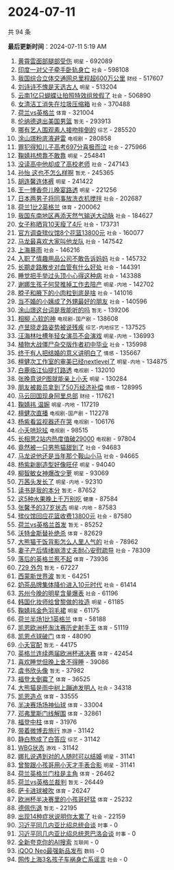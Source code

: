 # 2024-07-11

共 94 条


<!-- BEGIN -->

**最后更新时间**：2024-07-11 5:19 AM
1. [黄霄雲面部腿部受伤](https://m.weibo.cn/search?containerid=100103type%3D1%26t%3D10%26q%3D%23%E9%BB%84%E9%9C%84%E9%9B%B2%E9%9D%A2%E9%83%A8%E8%85%BF%E9%83%A8%E5%8F%97%E4%BC%A4%23&stream_entry_id=31&isnewpage=1&extparam=seat%3D1%26flag%3D2%26filter_type%3Drealtimehot%26c_type%3D31%26lcate%3D5001%26cate%3D5001%26realpos%3D1%26q%3D%2523%25E9%25BB%2584%25E9%259C%2584%25E9%259B%25B2%25E9%259D%25A2%25E9%2583%25A8%25E8%2585%25BF%25E9%2583%25A8%25E5%258F%2597%25E4%25BC%25A4%2523%26dgr%3D0%26band_rank%3D1%26pos%3D0%26stream_entry_id%3D31%26display_time%3D1720628758%26pre_seqid%3D17206287587460944133) `明星` - 692089
2. [印度一对父子牵手卧轨身亡](https://m.weibo.cn/search?containerid=100103type%3D1%26t%3D10%26q%3D%23%E5%8D%B0%E5%BA%A6%E4%B8%80%E5%AF%B9%E7%88%B6%E5%AD%90%E7%89%B5%E6%89%8B%E5%8D%A7%E8%BD%A8%E8%BA%AB%E4%BA%A1%23&stream_entry_id=31&isnewpage=1&extparam=seat%3D1%26flag%3D2%26filter_type%3Drealtimehot%26c_type%3D31%26lcate%3D5001%26cate%3D5001%26realpos%3D2%26q%3D%2523%25E5%258D%25B0%25E5%25BA%25A6%25E4%25B8%2580%25E5%25AF%25B9%25E7%2588%25B6%25E5%25AD%2590%25E7%2589%25B5%25E6%2589%258B%25E5%258D%25A7%25E8%25BD%25A8%25E8%25BA%25AB%25E4%25BA%25A1%2523%26dgr%3D0%26band_rank%3D2%26pos%3D1%26stream_entry_id%3D31%26display_time%3D1720628758%26pre_seqid%3D17206287587460944133) `社会` - 598108
3. [我国综合立体交通网总里程超600万公里](https://m.weibo.cn/search?containerid=100103type%3D1%26t%3D10%26q%3D%23%E6%88%91%E5%9B%BD%E7%BB%BC%E5%90%88%E7%AB%8B%E4%BD%93%E4%BA%A4%E9%80%9A%E7%BD%91%E6%80%BB%E9%87%8C%E7%A8%8B%E8%B6%85600%E4%B8%87%E5%85%AC%E9%87%8C%23&stream_entry_id=31&isnewpage=1&extparam=seat%3D1%26flag%3D0%26filter_type%3Drealtimehot%26c_type%3D31%26lcate%3D5001%26cate%3D5001%26realpos%3D3%26q%3D%2523%25E6%2588%2591%25E5%259B%25BD%25E7%25BB%25BC%25E5%2590%2588%25E7%25AB%258B%25E4%25BD%2593%25E4%25BA%25A4%25E9%2580%259A%25E7%25BD%2591%25E6%2580%25BB%25E9%2587%258C%25E7%25A8%258B%25E8%25B6%2585600%25E4%25B8%2587%25E5%2585%25AC%25E9%2587%258C%2523%26dgr%3D0%26band_rank%3D3%26pos%3D2%26stream_entry_id%3D31%26display_time%3D1720628758%26pre_seqid%3D17206287587460944133) `财经` - 517607
4. [刘诗诗不愧是天选古人](https://m.weibo.cn/search?containerid=100103type%3D1%26t%3D10%26q%3D%23%E5%88%98%E8%AF%97%E8%AF%97%E4%B8%8D%E6%84%A7%E6%98%AF%E5%A4%A9%E9%80%89%E5%8F%A4%E4%BA%BA%23&stream_entry_id=31&isnewpage=1&extparam=seat%3D1%26flag%3D1%26filter_type%3Drealtimehot%26c_type%3D31%26lcate%3D5001%26cate%3D5001%26realpos%3D4%26q%3D%2523%25E5%2588%2598%25E8%25AF%2597%25E8%25AF%2597%25E4%25B8%258D%25E6%2584%25A7%25E6%2598%25AF%25E5%25A4%25A9%25E9%2580%2589%25E5%258F%25A4%25E4%25BA%25BA%2523%26dgr%3D0%26band_rank%3D4%26pos%3D3%26stream_entry_id%3D31%26display_time%3D1720628758%26pre_seqid%3D17206287587460944133) `明星` - 513204
5. [云南1亿只蝴蝶让拍照特效组放假了](https://m.weibo.cn/search?containerid=100103type%3D1%26t%3D10%26q%3D%23%E4%BA%91%E5%8D%971%E4%BA%BF%E5%8F%AA%E8%9D%B4%E8%9D%B6%E8%AE%A9%E6%8B%8D%E7%85%A7%E7%89%B9%E6%95%88%E7%BB%84%E6%94%BE%E5%81%87%E4%BA%86%23&stream_entry_id=31&isnewpage=1&extparam=seat%3D1%26flag%3D2%26filter_type%3Drealtimehot%26c_type%3D31%26lcate%3D5001%26cate%3D5001%26realpos%3D5%26q%3D%2523%25E4%25BA%2591%25E5%258D%25971%25E4%25BA%25BF%25E5%258F%25AA%25E8%259D%25B4%25E8%259D%25B6%25E8%25AE%25A9%25E6%258B%258D%25E7%2585%25A7%25E7%2589%25B9%25E6%2595%2588%25E7%25BB%2584%25E6%2594%25BE%25E5%2581%2587%25E4%25BA%2586%2523%26dgr%3D0%26band_rank%3D5%26pos%3D4%26stream_entry_id%3D31%26display_time%3D1720628758%26pre_seqid%3D17206287587460944133) `社会` - 506890
6. [女清洁工消失在垃圾压缩箱](https://m.weibo.cn/search?containerid=100103type%3D1%26t%3D10%26q%3D%23%E5%A5%B3%E6%B8%85%E6%B4%81%E5%B7%A5%E6%B6%88%E5%A4%B1%E5%9C%A8%E5%9E%83%E5%9C%BE%E5%8E%8B%E7%BC%A9%E7%AE%B1%23&stream_entry_id=31&isnewpage=1&extparam=seat%3D1%26flag%3D1%26filter_type%3Drealtimehot%26c_type%3D31%26lcate%3D5001%26cate%3D5001%26realpos%3D25%26q%3D%2523%25E5%25A5%25B3%25E6%25B8%2585%25E6%25B4%2581%25E5%25B7%25A5%25E6%25B6%2588%25E5%25A4%25B1%25E5%259C%25A8%25E5%259E%2583%25E5%259C%25BE%25E5%258E%258B%25E7%25BC%25A9%25E7%25AE%25B1%2523%26dgr%3D0%26band_rank%3D25%26pos%3D24%26stream_entry_id%3D31%26display_time%3D1720628758%26pre_seqid%3D17206287587460944133) `社会` - 370488
7. [荷兰vs英格兰](https://m.weibo.cn/search?containerid=100103type%3D1%26t%3D10%26q%3D%23%E8%8D%B7%E5%85%B0vs%E8%8B%B1%E6%A0%BC%E5%85%B0%23&stream_entry_id=31&isnewpage=1&extparam=seat%3D1%26flag%3D1%26filter_type%3Drealtimehot%26c_type%3D31%26lcate%3D5001%26cate%3D5001%26realpos%3D19%26q%3D%2523%25E8%258D%25B7%25E5%2585%25B0vs%25E8%258B%25B1%25E6%25A0%25BC%25E5%2585%25B0%2523%26dgr%3D0%26band_rank%3D19%26pos%3D18%26stream_entry_id%3D31%26display_time%3D1720628758%26pre_seqid%3D17206287587460944133) `体育` - 321004
8. [伦纳德退出美国男篮](https://m.weibo.cn/search?containerid=100103type%3D1%26t%3D10%26q%3D%23%E4%BC%A6%E7%BA%B3%E5%BE%B7%E9%80%80%E5%87%BA%E7%BE%8E%E5%9B%BD%E7%94%B7%E7%AF%AE%23&stream_entry_id=31&isnewpage=1&extparam=seat%3D1%26flag%3D1%26filter_type%3Drealtimehot%26c_type%3D31%26lcate%3D5001%26cate%3D5001%26realpos%3D6%26q%3D%2523%25E4%25BC%25A6%25E7%25BA%25B3%25E5%25BE%25B7%25E9%2580%2580%25E5%2587%25BA%25E7%25BE%258E%25E5%259B%25BD%25E7%2594%25B7%25E7%25AF%25AE%2523%26dgr%3D0%26band_rank%3D6%26pos%3D5%26stream_entry_id%3D31%26display_time%3D1720628758%26pre_seqid%3D17206287587460944133) `暂无` - 293913
9. [哪有艺人围观素人接吻摔倒的](https://m.weibo.cn/search?containerid=100103type%3D1%26t%3D10%26q%3D%23%E5%93%AA%E6%9C%89%E8%89%BA%E4%BA%BA%E5%9B%B4%E8%A7%82%E7%B4%A0%E4%BA%BA%E6%8E%A5%E5%90%BB%E6%91%94%E5%80%92%E7%9A%84%23&stream_entry_id=31&isnewpage=1&extparam=seat%3D1%26flag%3D2%26filter_type%3Drealtimehot%26c_type%3D31%26lcate%3D5001%26cate%3D5001%26realpos%3D7%26q%3D%2523%25E5%2593%25AA%25E6%259C%2589%25E8%2589%25BA%25E4%25BA%25BA%25E5%259B%25B4%25E8%25A7%2582%25E7%25B4%25A0%25E4%25BA%25BA%25E6%258E%25A5%25E5%2590%25BB%25E6%2591%2594%25E5%2580%2592%25E7%259A%2584%2523%26dgr%3D0%26band_rank%3D7%26pos%3D6%26stream_entry_id%3D31%26display_time%3D1720628758%26pre_seqid%3D17206287587460944133) `综艺` - 285520
10. [涂山璟粉底液避雷](https://m.weibo.cn/search?containerid=100103type%3D1%26t%3D10%26q%3D%23%E6%B6%82%E5%B1%B1%E7%92%9F%E7%B2%89%E5%BA%95%E6%B6%B2%E9%81%BF%E9%9B%B7%23&stream_entry_id=31&isnewpage=1&extparam=seat%3D1%26flag%3D2%26filter_type%3Drealtimehot%26c_type%3D31%26lcate%3D5001%26cate%3D5001%26realpos%3D8%26q%3D%2523%25E6%25B6%2582%25E5%25B1%25B1%25E7%2592%259F%25E7%25B2%2589%25E5%25BA%2595%25E6%25B6%25B2%25E9%2581%25BF%25E9%259B%25B7%2523%26dgr%3D0%26band_rank%3D8%26pos%3D7%26stream_entry_id%3D31%26display_time%3D1720628758%26pre_seqid%3D17206287587460944133) `电视剧` - 280858
11. [罪犯得知儿子高考697分喜极而泣](https://m.weibo.cn/search?containerid=100103type%3D1%26t%3D10%26q%3D%23%E7%BD%AA%E7%8A%AF%E5%BE%97%E7%9F%A5%E5%84%BF%E5%AD%90%E9%AB%98%E8%80%83697%E5%88%86%E5%96%9C%E6%9E%81%E8%80%8C%E6%B3%A3%23&stream_entry_id=31&isnewpage=1&extparam=seat%3D1%26flag%3D0%26filter_type%3Drealtimehot%26c_type%3D31%26lcate%3D5001%26cate%3D5001%26realpos%3D9%26q%3D%2523%25E7%25BD%25AA%25E7%258A%25AF%25E5%25BE%2597%25E7%259F%25A5%25E5%2584%25BF%25E5%25AD%2590%25E9%25AB%2598%25E8%2580%2583697%25E5%2588%2586%25E5%2596%259C%25E6%259E%2581%25E8%2580%258C%25E6%25B3%25A3%2523%26dgr%3D0%26band_rank%3D9%26pos%3D8%26stream_entry_id%3D31%26display_time%3D1720628758%26pre_seqid%3D17206287587460944133) `社会` - 275966
12. [鞠婧祎想靠不敢靠](https://m.weibo.cn/search?containerid=100103type%3D1%26t%3D10%26q%3D%23%E9%9E%A0%E5%A9%A7%E7%A5%8E%E6%83%B3%E9%9D%A0%E4%B8%8D%E6%95%A2%E9%9D%A0%23&stream_entry_id=31&isnewpage=1&extparam=seat%3D1%26flag%3D1%26filter_type%3Drealtimehot%26c_type%3D31%26lcate%3D5001%26cate%3D5001%26realpos%3D12%26q%3D%2523%25E9%259E%25A0%25E5%25A9%25A7%25E7%25A5%258E%25E6%2583%25B3%25E9%259D%25A0%25E4%25B8%258D%25E6%2595%25A2%25E9%259D%25A0%2523%26dgr%3D0%26band_rank%3D12%26pos%3D11%26stream_entry_id%3D31%26display_time%3D1720628758%26pre_seqid%3D17206287587460944133) `明星` - 254841
13. [没读高中他却成了高校老师](https://m.weibo.cn/search?containerid=100103type%3D1%26t%3D10%26q%3D%23%E6%B2%A1%E8%AF%BB%E9%AB%98%E4%B8%AD%E4%BB%96%E5%8D%B4%E6%88%90%E4%BA%86%E9%AB%98%E6%A0%A1%E8%80%81%E5%B8%88%23&stream_entry_id=31&isnewpage=1&extparam=seat%3D1%26flag%3D32768%26filter_type%3Drealtimehot%26c_type%3D31%26lcate%3D5001%26cate%3D5001%26realpos%3D10%26q%3D%2523%25E6%25B2%25A1%25E8%25AF%25BB%25E9%25AB%2598%25E4%25B8%25AD%25E4%25BB%2596%25E5%258D%25B4%25E6%2588%2590%25E4%25BA%2586%25E9%25AB%2598%25E6%25A0%25A1%25E8%2580%2581%25E5%25B8%2588%2523%26dgr%3D0%26band_rank%3D10%26pos%3D9%26stream_entry_id%3D31%26display_time%3D1720628758%26pre_seqid%3D17206287587460944133) `社会` - 247143
14. [孙怡 这也不怎么样啊](https://m.weibo.cn/search?containerid=100103type%3D1%26t%3D10%26q%3D%E5%AD%99%E6%80%A1+%E8%BF%99%E4%B9%9F%E4%B8%8D%E6%80%8E%E4%B9%88%E6%A0%B7%E5%95%8A&stream_entry_id=31&isnewpage=1&extparam=seat%3D1%26flag%3D2%26filter_type%3Drealtimehot%26c_type%3D31%26lcate%3D5001%26cate%3D5001%26realpos%3D11%26q%3D%25E5%25AD%2599%25E6%2580%25A1%2520%25E8%25BF%2599%25E4%25B9%259F%25E4%25B8%258D%25E6%2580%258E%25E4%25B9%2588%25E6%25A0%25B7%25E5%2595%258A%26dgr%3D0%26band_rank%3D11%26pos%3D10%26stream_entry_id%3D31%26display_time%3D1720628758%26pre_seqid%3D17206287587460944133) `暂无` - 245365
15. [胡连馨连体裤](https://m.weibo.cn/search?containerid=100103type%3D1%26t%3D10%26q%3D%23%E8%83%A1%E8%BF%9E%E9%A6%A8%E8%BF%9E%E4%BD%93%E8%A3%A4%23&stream_entry_id=31&isnewpage=1&extparam=seat%3D1%26flag%3D0%26filter_type%3Drealtimehot%26c_type%3D31%26lcate%3D5001%26cate%3D5001%26realpos%3D13%26q%3D%2523%25E8%2583%25A1%25E8%25BF%259E%25E9%25A6%25A8%25E8%25BF%259E%25E4%25BD%2593%25E8%25A3%25A4%2523%26dgr%3D0%26band_rank%3D13%26pos%3D12%26stream_entry_id%3D31%26display_time%3D1720628758%26pre_seqid%3D17206287587460944133) `明星` - 241422
16. [王一博香奈儿晚宴路透](https://m.weibo.cn/search?containerid=100103type%3D1%26t%3D10%26q%3D%23%E7%8E%8B%E4%B8%80%E5%8D%9A%E9%A6%99%E5%A5%88%E5%84%BF%E6%99%9A%E5%AE%B4%E8%B7%AF%E9%80%8F%23&stream_entry_id=31&isnewpage=1&extparam=seat%3D1%26flag%3D0%26filter_type%3Drealtimehot%26c_type%3D31%26lcate%3D5001%26cate%3D5001%26realpos%3D14%26q%3D%2523%25E7%258E%258B%25E4%25B8%2580%25E5%258D%259A%25E9%25A6%2599%25E5%25A5%2588%25E5%2584%25BF%25E6%2599%259A%25E5%25AE%25B4%25E8%25B7%25AF%25E9%2580%258F%2523%26dgr%3D0%26band_rank%3D14%26pos%3D13%26stream_entry_id%3D31%26display_time%3D1720628758%26pre_seqid%3D17206287587460944133) `明星` - 221256
17. [日本两男子将同事放洗衣机搅拌](https://m.weibo.cn/search?containerid=100103type%3D1%26t%3D10%26q%3D%23%E6%97%A5%E6%9C%AC%E4%B8%A4%E7%94%B7%E5%AD%90%E5%B0%86%E5%90%8C%E4%BA%8B%E6%94%BE%E6%B4%97%E8%A1%A3%E6%9C%BA%E6%90%85%E6%8B%8C%23&stream_entry_id=31&isnewpage=1&extparam=seat%3D1%26flag%3D0%26filter_type%3Drealtimehot%26c_type%3D31%26lcate%3D5001%26cate%3D5001%26realpos%3D15%26q%3D%2523%25E6%2597%25A5%25E6%259C%25AC%25E4%25B8%25A4%25E7%2594%25B7%25E5%25AD%2590%25E5%25B0%2586%25E5%2590%258C%25E4%25BA%258B%25E6%2594%25BE%25E6%25B4%2597%25E8%25A1%25A3%25E6%259C%25BA%25E6%2590%2585%25E6%258B%258C%2523%26dgr%3D0%26band_rank%3D15%26pos%3D14%26stream_entry_id%3D31%26display_time%3D1720628758%26pre_seqid%3D17206287587460944133) `社会` - 202687
18. [荷兰1比2英格兰](https://m.weibo.cn/search?containerid=100103type%3D1%26t%3D10%26q%3D%23%E8%8D%B7%E5%85%B01%E6%AF%942%E8%8B%B1%E6%A0%BC%E5%85%B0%23&stream_entry_id=31&isnewpage=1&extparam=seat%3D1%26flag%3D1%26filter_type%3Drealtimehot%26c_type%3D31%26band_rank%3D2%26lcate%3D5001%26cate%3D5001%26stream_entry_id%3D31%26pos%3D1%26realpos%3D2%26q%3D%2523%25E8%258D%25B7%25E5%2585%25B01%25E6%25AF%25942%25E8%258B%25B1%25E6%25A0%25BC%25E5%2585%25B0%2523%26dgr%3D0%26display_time%3D1720646349%26pre_seqid%3D1720646349186016264117) `体育` - 200062
19. [我国东南地区再添天然气输送大动脉](https://m.weibo.cn/search?containerid=100103type%3D1%26t%3D10%26q%3D%23%E6%88%91%E5%9B%BD%E4%B8%9C%E5%8D%97%E5%9C%B0%E5%8C%BA%E5%86%8D%E6%B7%BB%E5%A4%A9%E7%84%B6%E6%B0%94%E8%BE%93%E9%80%81%E5%A4%A7%E5%8A%A8%E8%84%89%23&stream_entry_id=31&isnewpage=1&extparam=seat%3D1%26flag%3D0%26filter_type%3Drealtimehot%26c_type%3D31%26lcate%3D5001%26cate%3D5001%26realpos%3D3%26stream_entry_id%3D31%26pos%3D2%26band_rank%3D3%26q%3D%2523%25E6%2588%2591%25E5%259B%25BD%25E4%25B8%259C%25E5%258D%2597%25E5%259C%25B0%25E5%258C%25BA%25E5%2586%258D%25E6%25B7%25BB%25E5%25A4%25A9%25E7%2584%25B6%25E6%25B0%2594%25E8%25BE%2593%25E9%2580%2581%25E5%25A4%25A7%25E5%258A%25A8%25E8%2584%2589%2523%26dgr%3D0%26display_time%3D1720636160%26pre_seqid%3D172063616034101625529) `社会` - 184627
20. [女子称晒背10天瘦了4斤](https://m.weibo.cn/search?containerid=100103type%3D1%26t%3D10%26q%3D%23%E5%A5%B3%E5%AD%90%E7%A7%B0%E6%99%92%E8%83%8C10%E5%A4%A9%E7%98%A6%E4%BA%864%E6%96%A4%23&stream_entry_id=31&isnewpage=1&extparam=seat%3D1%26flag%3D0%26filter_type%3Drealtimehot%26c_type%3D31%26lcate%3D5001%26cate%3D5001%26realpos%3D16%26q%3D%2523%25E5%25A5%25B3%25E5%25AD%2590%25E7%25A7%25B0%25E6%2599%2592%25E8%2583%258C10%25E5%25A4%25A9%25E7%2598%25A6%25E4%25BA%25864%25E6%2596%25A4%2523%26dgr%3D0%26band_rank%3D16%26pos%3D15%26stream_entry_id%3D31%26display_time%3D1720628758%26pre_seqid%3D17206287587460944133) `社会` - 173731
21. [官方调查殡仪馆8个花篮13800元](https://m.weibo.cn/search?containerid=100103type%3D1%26t%3D10%26q%3D%23%E5%AE%98%E6%96%B9%E8%B0%83%E6%9F%A5%E6%AE%A1%E4%BB%AA%E9%A6%868%E4%B8%AA%E8%8A%B1%E7%AF%AE13800%E5%85%83%23&stream_entry_id=31&isnewpage=1&extparam=seat%3D1%26flag%3D0%26filter_type%3Drealtimehot%26c_type%3D31%26lcate%3D5001%26cate%3D5001%26realpos%3D17%26q%3D%2523%25E5%25AE%2598%25E6%2596%25B9%25E8%25B0%2583%25E6%259F%25A5%25E6%25AE%25A1%25E4%25BB%25AA%25E9%25A6%25868%25E4%25B8%25AA%25E8%258A%25B1%25E7%25AF%25AE13800%25E5%2585%2583%2523%26dgr%3D0%26band_rank%3D17%26pos%3D16%26stream_entry_id%3D31%26display_time%3D1720628758%26pre_seqid%3D17206287587460944133) `社会` - 160077
22. [马龙最喜欢大家叫他龙队](https://m.weibo.cn/search?containerid=100103type%3D1%26t%3D10%26q%3D%23%E9%A9%AC%E9%BE%99%E6%9C%80%E5%96%9C%E6%AC%A2%E5%A4%A7%E5%AE%B6%E5%8F%AB%E4%BB%96%E9%BE%99%E9%98%9F%23&stream_entry_id=31&isnewpage=1&extparam=seat%3D1%26flag%3D0%26filter_type%3Drealtimehot%26c_type%3D31%26lcate%3D5001%26cate%3D5001%26realpos%3D18%26q%3D%2523%25E9%25A9%25AC%25E9%25BE%2599%25E6%259C%2580%25E5%2596%259C%25E6%25AC%25A2%25E5%25A4%25A7%25E5%25AE%25B6%25E5%258F%25AB%25E4%25BB%2596%25E9%25BE%2599%25E9%2598%259F%2523%26dgr%3D0%26band_rank%3D18%26pos%3D17%26stream_entry_id%3D31%26display_time%3D1720628758%26pre_seqid%3D17206287587460944133) `社会` - 147542
23. [上海暴雨](https://m.weibo.cn/search?containerid=100103type%3D1%26t%3D10%26q%3D%E4%B8%8A%E6%B5%B7%E6%9A%B4%E9%9B%A8&stream_entry_id=31&isnewpage=1&extparam=seat%3D1%26flag%3D0%26filter_type%3Drealtimehot%26c_type%3D31%26lcate%3D5001%26cate%3D5001%26realpos%3D20%26q%3D%25E4%25B8%258A%25E6%25B5%25B7%25E6%259A%25B4%25E9%259B%25A8%26dgr%3D0%26band_rank%3D20%26pos%3D19%26stream_entry_id%3D31%26display_time%3D1720628758%26pre_seqid%3D17206287587460944133) `社会` - 146216
24. [入职了情趣用品公司不敢告诉妈妈](https://m.weibo.cn/search?containerid=100103type%3D1%26t%3D10%26q%3D%23%E5%85%A5%E8%81%8C%E4%BA%86%E6%83%85%E8%B6%A3%E7%94%A8%E5%93%81%E5%85%AC%E5%8F%B8%E4%B8%8D%E6%95%A2%E5%91%8A%E8%AF%89%E5%A6%88%E5%A6%88%23&stream_entry_id=31&isnewpage=1&extparam=seat%3D1%26flag%3D2%26filter_type%3Drealtimehot%26c_type%3D31%26lcate%3D5001%26cate%3D5001%26realpos%3D21%26q%3D%2523%25E5%2585%25A5%25E8%2581%258C%25E4%25BA%2586%25E6%2583%2585%25E8%25B6%25A3%25E7%2594%25A8%25E5%2593%2581%25E5%2585%25AC%25E5%258F%25B8%25E4%25B8%258D%25E6%2595%25A2%25E5%2591%258A%25E8%25AF%2589%25E5%25A6%2588%25E5%25A6%2588%2523%26dgr%3D0%26band_rank%3D21%26pos%3D20%26stream_entry_id%3D31%26display_time%3D1720628758%26pre_seqid%3D17206287587460944133) `社会` - 145732
25. [长期走路散步对血管有什么好处](https://m.weibo.cn/search?containerid=100103type%3D1%26t%3D10%26q%3D%23%E9%95%BF%E6%9C%9F%E8%B5%B0%E8%B7%AF%E6%95%A3%E6%AD%A5%E5%AF%B9%E8%A1%80%E7%AE%A1%E6%9C%89%E4%BB%80%E4%B9%88%E5%A5%BD%E5%A4%84%23&stream_entry_id=31&isnewpage=1&extparam=seat%3D1%26flag%3D1%26filter_type%3Drealtimehot%26c_type%3D31%26lcate%3D5001%26cate%3D5001%26realpos%3D22%26q%3D%2523%25E9%2595%25BF%25E6%259C%259F%25E8%25B5%25B0%25E8%25B7%25AF%25E6%2595%25A3%25E6%25AD%25A5%25E5%25AF%25B9%25E8%25A1%2580%25E7%25AE%25A1%25E6%259C%2589%25E4%25BB%2580%25E4%25B9%2588%25E5%25A5%25BD%25E5%25A4%2584%2523%26dgr%3D0%26band_rank%3D22%26pos%3D21%26stream_entry_id%3D31%26display_time%3D1720628758%26pre_seqid%3D17206287587460944133) `社会` - 144391
26. [睡觉把手举过头顶小心得这种病](https://m.weibo.cn/search?containerid=100103type%3D1%26t%3D10%26q%3D%23%E7%9D%A1%E8%A7%89%E6%8A%8A%E6%89%8B%E4%B8%BE%E8%BF%87%E5%A4%B4%E9%A1%B6%E5%B0%8F%E5%BF%83%E5%BE%97%E8%BF%99%E7%A7%8D%E7%97%85%23&stream_entry_id=31&isnewpage=1&extparam=seat%3D1%26flag%3D1%26filter_type%3Drealtimehot%26c_type%3D31%26lcate%3D5001%26cate%3D5001%26realpos%3D23%26q%3D%2523%25E7%259D%25A1%25E8%25A7%2589%25E6%258A%258A%25E6%2589%258B%25E4%25B8%25BE%25E8%25BF%2587%25E5%25A4%25B4%25E9%25A1%25B6%25E5%25B0%258F%25E5%25BF%2583%25E5%25BE%2597%25E8%25BF%2599%25E7%25A7%258D%25E7%2597%2585%2523%26dgr%3D0%26band_rank%3D23%26pos%3D22%26stream_entry_id%3D31%26display_time%3D1720628758%26pre_seqid%3D17206287587460944133) `社会` - 143388
27. [谢娜生孩子何炅推掉工作去陪产](https://m.weibo.cn/search?containerid=100103type%3D1%26t%3D10%26q%3D%23%E8%B0%A2%E5%A8%9C%E7%94%9F%E5%AD%A9%E5%AD%90%E4%BD%95%E7%82%85%E6%8E%A8%E6%8E%89%E5%B7%A5%E4%BD%9C%E5%8E%BB%E9%99%AA%E4%BA%A7%23&stream_entry_id=31&isnewpage=1&extparam=seat%3D1%26flag%3D2%26filter_type%3Drealtimehot%26c_type%3D31%26lcate%3D5001%26cate%3D5001%26realpos%3D24%26q%3D%2523%25E8%25B0%25A2%25E5%25A8%259C%25E7%2594%259F%25E5%25AD%25A9%25E5%25AD%2590%25E4%25BD%2595%25E7%2582%2585%25E6%258E%25A8%25E6%258E%2589%25E5%25B7%25A5%25E4%25BD%259C%25E5%258E%25BB%25E9%2599%25AA%25E4%25BA%25A7%2523%26dgr%3D0%26band_rank%3D24%26pos%3D23%26stream_entry_id%3D31%26display_time%3D1720628758%26pre_seqid%3D17206287587460944133) `明星-内地` - 142702
28. [脖子和腋下的小肉粒到底是啥](https://m.weibo.cn/search?containerid=100103type%3D1%26t%3D10%26q%3D%23%E8%84%96%E5%AD%90%E5%92%8C%E8%85%8B%E4%B8%8B%E7%9A%84%E5%B0%8F%E8%82%89%E7%B2%92%E5%88%B0%E5%BA%95%E6%98%AF%E5%95%A5%23&stream_entry_id=31&isnewpage=1&extparam=seat%3D1%26flag%3D0%26filter_type%3Drealtimehot%26c_type%3D31%26lcate%3D5001%26cate%3D5001%26realpos%3D26%26q%3D%2523%25E8%2584%2596%25E5%25AD%2590%25E5%2592%258C%25E8%2585%258B%25E4%25B8%258B%25E7%259A%2584%25E5%25B0%258F%25E8%2582%2589%25E7%25B2%2592%25E5%2588%25B0%25E5%25BA%2595%25E6%2598%25AF%25E5%2595%25A5%2523%26dgr%3D0%26band_rank%3D26%26pos%3D25%26stream_entry_id%3D31%26display_time%3D1720628758%26pre_seqid%3D17206287587460944133) `社会` - 141016
29. [当不婚的小姨成了外甥最好的朋友](https://m.weibo.cn/search?containerid=100103type%3D1%26t%3D10%26q%3D%23%E5%BD%93%E4%B8%8D%E5%A9%9A%E7%9A%84%E5%B0%8F%E5%A7%A8%E6%88%90%E4%BA%86%E5%A4%96%E7%94%A5%E6%9C%80%E5%A5%BD%E7%9A%84%E6%9C%8B%E5%8F%8B%23&stream_entry_id=31&isnewpage=1&extparam=seat%3D1%26flag%3D0%26filter_type%3Drealtimehot%26c_type%3D31%26lcate%3D5001%26cate%3D5001%26realpos%3D27%26q%3D%2523%25E5%25BD%2593%25E4%25B8%258D%25E5%25A9%259A%25E7%259A%2584%25E5%25B0%258F%25E5%25A7%25A8%25E6%2588%2590%25E4%25BA%2586%25E5%25A4%2596%25E7%2594%25A5%25E6%259C%2580%25E5%25A5%25BD%25E7%259A%2584%25E6%259C%258B%25E5%258F%258B%2523%26dgr%3D0%26band_rank%3D27%26pos%3D26%26stream_entry_id%3D31%26display_time%3D1720628758%26pre_seqid%3D17206287587460944133) `社会` - 140596
30. [涂山璟这台词是我能听的吗](https://m.weibo.cn/search?containerid=100103type%3D1%26t%3D10%26q%3D%E6%B6%82%E5%B1%B1%E7%92%9F%E8%BF%99%E5%8F%B0%E8%AF%8D%E6%98%AF%E6%88%91%E8%83%BD%E5%90%AC%E7%9A%84%E5%90%97&stream_entry_id=31&isnewpage=1&extparam=seat%3D1%26flag%3D0%26filter_type%3Drealtimehot%26c_type%3D31%26lcate%3D5001%26cate%3D5001%26realpos%3D28%26q%3D%25E6%25B6%2582%25E5%25B1%25B1%25E7%2592%259F%25E8%25BF%2599%25E5%258F%25B0%25E8%25AF%258D%25E6%2598%25AF%25E6%2588%2591%25E8%2583%25BD%25E5%2590%25AC%25E7%259A%2584%25E5%2590%2597%26dgr%3D0%26band_rank%3D28%26pos%3D27%26stream_entry_id%3D31%26display_time%3D1720628758%26pre_seqid%3D17206287587460944133) `暂无` - 139206
31. [相柳 心软的神](https://m.weibo.cn/search?containerid=100103type%3D1%26t%3D10%26q%3D%E7%9B%B8%E6%9F%B3+%E5%BF%83%E8%BD%AF%E7%9A%84%E7%A5%9E&stream_entry_id=31&isnewpage=1&extparam=seat%3D1%26flag%3D0%26filter_type%3Drealtimehot%26c_type%3D31%26lcate%3D5001%26cate%3D5001%26realpos%3D29%26q%3D%25E7%259B%25B8%25E6%259F%25B3%2520%25E5%25BF%2583%25E8%25BD%25AF%25E7%259A%2584%25E7%25A5%259E%26dgr%3D0%26band_rank%3D29%26pos%3D28%26stream_entry_id%3D31%26display_time%3D1720628758%26pre_seqid%3D17206287587460944133) `电视剧-国产剧` - 138608
32. [卢昱晓走路姿势被说残疾](https://m.weibo.cn/search?containerid=100103type%3D1%26t%3D10%26q%3D%23%E5%8D%A2%E6%98%B1%E6%99%93%E8%B5%B0%E8%B7%AF%E5%A7%BF%E5%8A%BF%E8%A2%AB%E8%AF%B4%E6%AE%8B%E7%96%BE%23&stream_entry_id=31&isnewpage=1&extparam=seat%3D1%26flag%3D0%26filter_type%3Drealtimehot%26c_type%3D31%26lcate%3D5001%26cate%3D5001%26realpos%3D30%26q%3D%2523%25E5%258D%25A2%25E6%2598%25B1%25E6%2599%2593%25E8%25B5%25B0%25E8%25B7%25AF%25E5%25A7%25BF%25E5%258A%25BF%25E8%25A2%25AB%25E8%25AF%25B4%25E6%25AE%258B%25E7%2596%25BE%2523%26dgr%3D0%26band_rank%3D30%26pos%3D29%26stream_entry_id%3D31%26display_time%3D1720628758%26pre_seqid%3D17206287587460944133) `综艺-内地综艺` - 137525
33. [汪海林吐槽年轻女演员不会演戏](https://m.weibo.cn/search?containerid=100103type%3D1%26t%3D10%26q%3D%23%E6%B1%AA%E6%B5%B7%E6%9E%97%E5%90%90%E6%A7%BD%E5%B9%B4%E8%BD%BB%E5%A5%B3%E6%BC%94%E5%91%98%E4%B8%8D%E4%BC%9A%E6%BC%94%E6%88%8F%23&stream_entry_id=31&isnewpage=1&extparam=seat%3D1%26flag%3D1%26filter_type%3Drealtimehot%26c_type%3D31%26lcate%3D5001%26cate%3D5001%26realpos%3D31%26q%3D%2523%25E6%25B1%25AA%25E6%25B5%25B7%25E6%259E%2597%25E5%2590%2590%25E6%25A7%25BD%25E5%25B9%25B4%25E8%25BD%25BB%25E5%25A5%25B3%25E6%25BC%2594%25E5%2591%2598%25E4%25B8%258D%25E4%25BC%259A%25E6%25BC%2594%25E6%2588%258F%2523%26dgr%3D0%26band_rank%3D31%26pos%3D30%26stream_entry_id%3D31%26display_time%3D1720628758%26pre_seqid%3D17206287587460944133) `明星-内地` - 136993
34. [植物大战僵尸杂交版作者初中毕业](https://m.weibo.cn/search?containerid=100103type%3D1%26t%3D10%26q%3D%23%E6%A4%8D%E7%89%A9%E5%A4%A7%E6%88%98%E5%83%B5%E5%B0%B8%E6%9D%82%E4%BA%A4%E7%89%88%E4%BD%9C%E8%80%85%E5%88%9D%E4%B8%AD%E6%AF%95%E4%B8%9A%23&stream_entry_id=31&isnewpage=1&extparam=seat%3D1%26flag%3D0%26filter_type%3Drealtimehot%26c_type%3D31%26lcate%3D5001%26cate%3D5001%26realpos%3D32%26q%3D%2523%25E6%25A4%258D%25E7%2589%25A9%25E5%25A4%25A7%25E6%2588%2598%25E5%2583%25B5%25E5%25B0%25B8%25E6%259D%2582%25E4%25BA%25A4%25E7%2589%2588%25E4%25BD%259C%25E8%2580%2585%25E5%2588%259D%25E4%25B8%25AD%25E6%25AF%2595%25E4%25B8%259A%2523%26dgr%3D0%26band_rank%3D32%26pos%3D31%26stream_entry_id%3D31%26display_time%3D1720628758%26pre_seqid%3D17206287587460944133) `社会` - 135998
35. [终于有人把结婚的意义讲明白了](https://m.weibo.cn/search?containerid=100103type%3D1%26t%3D10%26q%3D%23%E7%BB%88%E4%BA%8E%E6%9C%89%E4%BA%BA%E6%8A%8A%E7%BB%93%E5%A9%9A%E7%9A%84%E6%84%8F%E4%B9%89%E8%AE%B2%E6%98%8E%E7%99%BD%E4%BA%86%23&stream_entry_id=31&isnewpage=1&extparam=seat%3D1%26flag%3D0%26filter_type%3Drealtimehot%26c_type%3D31%26lcate%3D5001%26cate%3D5001%26realpos%3D33%26q%3D%2523%25E7%25BB%2588%25E4%25BA%258E%25E6%259C%2589%25E4%25BA%25BA%25E6%258A%258A%25E7%25BB%2593%25E5%25A9%259A%25E7%259A%2584%25E6%2584%258F%25E4%25B9%2589%25E8%25AE%25B2%25E6%2598%258E%25E7%2599%25BD%25E4%25BA%2586%2523%26dgr%3D0%26band_rank%3D33%26pos%3D32%26stream_entry_id%3D31%26display_time%3D1720628758%26pre_seqid%3D17206287587460944133) `情感` - 135667
36. [檀健次工作室的审美已经nextlevel了](https://m.weibo.cn/search?containerid=100103type%3D1%26t%3D10%26q%3D%23%E6%AA%80%E5%81%A5%E6%AC%A1%E5%B7%A5%E4%BD%9C%E5%AE%A4%E7%9A%84%E5%AE%A1%E7%BE%8E%E5%B7%B2%E7%BB%8Fnextlevel%E4%BA%86%23&stream_entry_id=31&isnewpage=1&extparam=seat%3D1%26flag%3D1%26filter_type%3Drealtimehot%26c_type%3D31%26lcate%3D5001%26cate%3D5001%26band_rank%3D26%26stream_entry_id%3D31%26pos%3D25%26q%3D%2523%25E6%25AA%2580%25E5%2581%25A5%25E6%25AC%25A1%25E5%25B7%25A5%25E4%25BD%259C%25E5%25AE%25A4%25E7%259A%2584%25E5%25AE%25A1%25E7%25BE%258E%25E5%25B7%25B2%25E7%25BB%258Fnextlevel%25E4%25BA%2586%2523%26dgr%3D0%26realpos%3D26%26display_time%3D1720631876%26pre_seqid%3D172063187626309450122) `明星-内地` - 134875
37. [白鹿临江仙提灯路透](https://m.weibo.cn/search?containerid=100103type%3D1%26t%3D10%26q%3D%23%E7%99%BD%E9%B9%BF%E4%B8%B4%E6%B1%9F%E4%BB%99%E6%8F%90%E7%81%AF%E8%B7%AF%E9%80%8F%23&stream_entry_id=31&isnewpage=1&extparam=seat%3D1%26flag%3D1%26filter_type%3Drealtimehot%26c_type%3D31%26lcate%3D5001%26cate%3D5001%26realpos%3D34%26q%3D%2523%25E7%2599%25BD%25E9%25B9%25BF%25E4%25B8%25B4%25E6%25B1%259F%25E4%25BB%2599%25E6%258F%2590%25E7%2581%25AF%25E8%25B7%25AF%25E9%2580%258F%2523%26dgr%3D0%26band_rank%3D34%26pos%3D33%26stream_entry_id%3D31%26display_time%3D1720628758%26pre_seqid%3D17206287587460944133) `电视剧` - 132010
38. [张晚意说P图就能亲上小夭](https://m.weibo.cn/search?containerid=100103type%3D1%26t%3D10%26q%3D%23%E5%BC%A0%E6%99%9A%E6%84%8F%E8%AF%B4P%E5%9B%BE%E5%B0%B1%E8%83%BD%E4%BA%B2%E4%B8%8A%E5%B0%8F%E5%A4%AD%23&stream_entry_id=31&isnewpage=1&extparam=seat%3D1%26flag%3D1%26filter_type%3Drealtimehot%26c_type%3D31%26lcate%3D5001%26cate%3D5001%26realpos%3D35%26q%3D%2523%25E5%25BC%25A0%25E6%2599%259A%25E6%2584%258F%25E8%25AF%25B4P%25E5%259B%25BE%25E5%25B0%25B1%25E8%2583%25BD%25E4%25BA%25B2%25E4%25B8%258A%25E5%25B0%258F%25E5%25A4%25AD%2523%26dgr%3D0%26band_rank%3D35%26pos%3D34%26stream_entry_id%3D31%26display_time%3D1720628758%26pre_seqid%3D17206287587460944133) `明星` - 130284
39. [朋友被裁员拿到了50万经济补偿](https://m.weibo.cn/search?containerid=100103type%3D1%26t%3D10%26q%3D%23%E6%9C%8B%E5%8F%8B%E8%A2%AB%E8%A3%81%E5%91%98%E6%8B%BF%E5%88%B0%E4%BA%8650%E4%B8%87%E7%BB%8F%E6%B5%8E%E8%A1%A5%E5%81%BF%23&stream_entry_id=31&isnewpage=1&extparam=seat%3D1%26flag%3D0%26filter_type%3Drealtimehot%26c_type%3D31%26lcate%3D5001%26cate%3D5001%26realpos%3D36%26q%3D%2523%25E6%259C%258B%25E5%258F%258B%25E8%25A2%25AB%25E8%25A3%2581%25E5%2591%2598%25E6%258B%25BF%25E5%2588%25B0%25E4%25BA%258650%25E4%25B8%2587%25E7%25BB%258F%25E6%25B5%258E%25E8%25A1%25A5%25E5%2581%25BF%2523%26dgr%3D0%26band_rank%3D36%26pos%3D35%26stream_entry_id%3D31%26display_time%3D1720628758%26pre_seqid%3D17206287587460944133) `情感` - 128995
40. [马云回国现身阿里总部](https://m.weibo.cn/search?containerid=100103type%3D1%26t%3D10%26q%3D%23%E9%A9%AC%E4%BA%91%E5%9B%9E%E5%9B%BD%E7%8E%B0%E8%BA%AB%E9%98%BF%E9%87%8C%E6%80%BB%E9%83%A8%23&stream_entry_id=31&isnewpage=1&extparam=seat%3D1%26flag%3D0%26filter_type%3Drealtimehot%26c_type%3D31%26lcate%3D5001%26cate%3D5001%26realpos%3D37%26q%3D%2523%25E9%25A9%25AC%25E4%25BA%2591%25E5%259B%259E%25E5%259B%25BD%25E7%258E%25B0%25E8%25BA%25AB%25E9%2598%25BF%25E9%2587%258C%25E6%2580%25BB%25E9%2583%25A8%2523%26dgr%3D0%26band_rank%3D37%26pos%3D36%26stream_entry_id%3D31%26display_time%3D1720628758%26pre_seqid%3D17206287587460944133) `财经` - 117621
41. [鞠婧祎 温婉](https://m.weibo.cn/search?containerid=100103type%3D1%26t%3D10%26q%3D%E9%9E%A0%E5%A9%A7%E7%A5%8E+%E6%B8%A9%E5%A9%89&stream_entry_id=31&isnewpage=1&extparam=seat%3D1%26flag%3D0%26filter_type%3Drealtimehot%26c_type%3D31%26lcate%3D5001%26cate%3D5001%26realpos%3D38%26q%3D%25E9%259E%25A0%25E5%25A9%25A7%25E7%25A5%258E%2520%25E6%25B8%25A9%25E5%25A9%2589%26dgr%3D0%26band_rank%3D38%26pos%3D37%26stream_entry_id%3D31%26display_time%3D1720628758%26pre_seqid%3D17206287587460944133) `明星-内地` - 117219
42. [檀健次直播](https://m.weibo.cn/search?containerid=100103type%3D1%26t%3D10%26q%3D%23%E6%AA%80%E5%81%A5%E6%AC%A1%E7%9B%B4%E6%92%AD%23&stream_entry_id=31&isnewpage=1&extparam=seat%3D1%26flag%3D0%26filter_type%3Drealtimehot%26c_type%3D31%26lcate%3D5001%26cate%3D5001%26realpos%3D39%26q%3D%2523%25E6%25AA%2580%25E5%2581%25A5%25E6%25AC%25A1%25E7%259B%25B4%25E6%2592%25AD%2523%26dgr%3D0%26band_rank%3D39%26pos%3D38%26stream_entry_id%3D31%26display_time%3D1720628758%26pre_seqid%3D17206287587460944133) `电视剧-国产剧` - 112278
43. [杨紫看监视器还在哭](https://m.weibo.cn/search?containerid=100103type%3D1%26t%3D10%26q%3D%23%E6%9D%A8%E7%B4%AB%E7%9C%8B%E7%9B%91%E8%A7%86%E5%99%A8%E8%BF%98%E5%9C%A8%E5%93%AD%23&stream_entry_id=31&isnewpage=1&extparam=seat%3D1%26flag%3D0%26filter_type%3Drealtimehot%26c_type%3D31%26lcate%3D5001%26cate%3D5001%26realpos%3D40%26q%3D%2523%25E6%259D%25A8%25E7%25B4%25AB%25E7%259C%258B%25E7%259B%2591%25E8%25A7%2586%25E5%2599%25A8%25E8%25BF%2598%25E5%259C%25A8%25E5%2593%25AD%2523%26dgr%3D0%26band_rank%3D40%26pos%3D39%26stream_entry_id%3D31%26display_time%3D1720628758%26pre_seqid%3D17206287587460944133) `电视剧` - 106176
44. [小夭哄玱玹](https://m.weibo.cn/search?containerid=100103type%3D1%26t%3D10%26q%3D%23%E5%B0%8F%E5%A4%AD%E5%93%84%E7%8E%B1%E7%8E%B9%23&stream_entry_id=31&isnewpage=1&extparam=seat%3D1%26flag%3D1%26filter_type%3Drealtimehot%26c_type%3D31%26lcate%3D5001%26cate%3D5001%26realpos%3D41%26q%3D%2523%25E5%25B0%258F%25E5%25A4%25AD%25E5%2593%2584%25E7%258E%25B1%25E7%258E%25B9%2523%26dgr%3D0%26band_rank%3D41%26pos%3D40%26stream_entry_id%3D31%26display_time%3D1720628758%26pre_seqid%3D17206287587460944133) `电视剧` - 98515
45. [长相思2站内热度值破29000](https://m.weibo.cn/search?containerid=100103type%3D1%26t%3D10%26q%3D%23%E9%95%BF%E7%9B%B8%E6%80%9D2%E7%AB%99%E5%86%85%E7%83%AD%E5%BA%A6%E5%80%BC%E7%A0%B429000%23&stream_entry_id=31&isnewpage=1&extparam=seat%3D1%26flag%3D1%26filter_type%3Drealtimehot%26c_type%3D31%26lcate%3D5001%26cate%3D5001%26realpos%3D42%26q%3D%2523%25E9%2595%25BF%25E7%259B%25B8%25E6%2580%259D2%25E7%25AB%2599%25E5%2586%2585%25E7%2583%25AD%25E5%25BA%25A6%25E5%2580%25BC%25E7%25A0%25B429000%2523%26dgr%3D0%26band_rank%3D42%26pos%3D41%26stream_entry_id%3D31%26display_time%3D1720628758%26pre_seqid%3D17206287587460944133) `电视剧` - 97804
46. [竟然被一只男熊猫甜到了](https://m.weibo.cn/search?containerid=100103type%3D1%26t%3D10%26q%3D%23%E7%AB%9F%E7%84%B6%E8%A2%AB%E4%B8%80%E5%8F%AA%E7%94%B7%E7%86%8A%E7%8C%AB%E7%94%9C%E5%88%B0%E4%BA%86%23&stream_entry_id=31&isnewpage=1&extparam=seat%3D1%26flag%3D32768%26filter_type%3Drealtimehot%26c_type%3D31%26lcate%3D5001%26cate%3D5001%26realpos%3D43%26q%3D%2523%25E7%25AB%259F%25E7%2584%25B6%25E8%25A2%25AB%25E4%25B8%2580%25E5%258F%25AA%25E7%2594%25B7%25E7%2586%258A%25E7%258C%25AB%25E7%2594%259C%25E5%2588%25B0%25E4%25BA%2586%2523%26dgr%3D0%26band_rank%3D43%26pos%3D42%26stream_entry_id%3D31%26display_time%3D1720628758%26pre_seqid%3D17206287587460944133) `社会` - 94683
47. [马龙说他还是当年那个鞍山小马](https://m.weibo.cn/search?containerid=100103type%3D1%26t%3D10%26q%3D%23%E9%A9%AC%E9%BE%99%E8%AF%B4%E4%BB%96%E8%BF%98%E6%98%AF%E5%BD%93%E5%B9%B4%E9%82%A3%E4%B8%AA%E9%9E%8D%E5%B1%B1%E5%B0%8F%E9%A9%AC%23&stream_entry_id=31&isnewpage=1&extparam=seat%3D1%26flag%3D1%26filter_type%3Drealtimehot%26c_type%3D31%26lcate%3D5001%26cate%3D5001%26realpos%3D44%26q%3D%2523%25E9%25A9%25AC%25E9%25BE%2599%25E8%25AF%25B4%25E4%25BB%2596%25E8%25BF%2598%25E6%2598%25AF%25E5%25BD%2593%25E5%25B9%25B4%25E9%2582%25A3%25E4%25B8%25AA%25E9%259E%258D%25E5%25B1%25B1%25E5%25B0%258F%25E9%25A9%25AC%2523%26dgr%3D0%26band_rank%3D44%26pos%3D43%26stream_entry_id%3D31%26display_time%3D1720628758%26pre_seqid%3D17206287587460944133) `社会` - 94665
48. [杨紫新剧造型好像旺仔](https://m.weibo.cn/search?containerid=100103type%3D1%26t%3D10%26q%3D%23%E6%9D%A8%E7%B4%AB%E6%96%B0%E5%89%A7%E9%80%A0%E5%9E%8B%E5%A5%BD%E5%83%8F%E6%97%BA%E4%BB%94%23&stream_entry_id=31&isnewpage=1&extparam=seat%3D1%26flag%3D0%26filter_type%3Drealtimehot%26c_type%3D31%26lcate%3D5001%26cate%3D5001%26realpos%3D45%26q%3D%2523%25E6%259D%25A8%25E7%25B4%25AB%25E6%2596%25B0%25E5%2589%25A7%25E9%2580%25A0%25E5%259E%258B%25E5%25A5%25BD%25E5%2583%258F%25E6%2597%25BA%25E4%25BB%2594%2523%26dgr%3D0%26band_rank%3D45%26pos%3D44%26stream_entry_id%3D31%26display_time%3D1720628758%26pre_seqid%3D17206287587460944133) `明星` - 94040
49. [柳智敏女神爆改少萝](https://m.weibo.cn/search?containerid=100103type%3D1%26t%3D10%26q%3D%23%E6%9F%B3%E6%99%BA%E6%95%8F%E5%A5%B3%E7%A5%9E%E7%88%86%E6%94%B9%E5%B0%91%E8%90%9D%23&stream_entry_id=31&isnewpage=1&extparam=seat%3D1%26flag%3D1%26filter_type%3Drealtimehot%26c_type%3D31%26lcate%3D5001%26cate%3D5001%26band_rank%3D14%26stream_entry_id%3D31%26pos%3D13%26q%3D%2523%25E6%259F%25B3%25E6%2599%25BA%25E6%2595%258F%25E5%25A5%25B3%25E7%25A5%259E%25E7%2588%2586%25E6%2594%25B9%25E5%25B0%2591%25E8%2590%259D%2523%26dgr%3D0%26realpos%3D14%26display_time%3D1720631876%26pre_seqid%3D172063187626309450122) `明星` - 93069
50. [万茜头发长了](https://m.weibo.cn/search?containerid=100103type%3D1%26t%3D10%26q%3D%23%E4%B8%87%E8%8C%9C%E5%A4%B4%E5%8F%91%E9%95%BF%E4%BA%86%23&stream_entry_id=31&isnewpage=1&extparam=seat%3D1%26flag%3D0%26filter_type%3Drealtimehot%26c_type%3D31%26lcate%3D5001%26cate%3D5001%26realpos%3D46%26q%3D%2523%25E4%25B8%2587%25E8%258C%259C%25E5%25A4%25B4%25E5%258F%2591%25E9%2595%25BF%25E4%25BA%2586%2523%26dgr%3D0%26band_rank%3D46%26pos%3D45%26stream_entry_id%3D31%26display_time%3D1720628758%26pre_seqid%3D17206287587460944133) `明星-内地` - 92310
51. [读书是我的本分](https://m.weibo.cn/search?containerid=100103type%3D1%26t%3D10%26q%3D%E8%AF%BB%E4%B9%A6%E6%98%AF%E6%88%91%E7%9A%84%E6%9C%AC%E5%88%86&stream_entry_id=31&isnewpage=1&extparam=seat%3D1%26flag%3D1%26filter_type%3Drealtimehot%26c_type%3D31%26lcate%3D5001%26cate%3D5001%26realpos%3D47%26q%3D%25E8%25AF%25BB%25E4%25B9%25A6%25E6%2598%25AF%25E6%2588%2591%25E7%259A%2584%25E6%259C%25AC%25E5%2588%2586%26dgr%3D0%26band_rank%3D47%26pos%3D46%26stream_entry_id%3D31%26display_time%3D1720628758%26pre_seqid%3D17206287587460944133) `暂无` - 87652
52. [这5种水果晚上千万别吃](https://m.weibo.cn/search?containerid=100103type%3D1%26t%3D10%26q%3D%23%E8%BF%995%E7%A7%8D%E6%B0%B4%E6%9E%9C%E6%99%9A%E4%B8%8A%E5%8D%83%E4%B8%87%E5%88%AB%E5%90%83%23&stream_entry_id=31&isnewpage=1&extparam=seat%3D1%26flag%3D0%26filter_type%3Drealtimehot%26c_type%3D31%26lcate%3D5001%26cate%3D5001%26realpos%3D48%26q%3D%2523%25E8%25BF%25995%25E7%25A7%258D%25E6%25B0%25B4%25E6%259E%259C%25E6%2599%259A%25E4%25B8%258A%25E5%258D%2583%25E4%25B8%2587%25E5%2588%25AB%25E5%2590%2583%2523%26dgr%3D0%26band_rank%3D48%26pos%3D47%26stream_entry_id%3D31%26display_time%3D1720628758%26pre_seqid%3D17206287587460944133) `健康` - 87584
53. [张馨予的37岁状态](https://m.weibo.cn/search?containerid=100103type%3D1%26t%3D10%26q%3D%23%E5%BC%A0%E9%A6%A8%E4%BA%88%E7%9A%8437%E5%B2%81%E7%8A%B6%E6%80%81%23&stream_entry_id=31&isnewpage=1&extparam=seat%3D1%26flag%3D0%26filter_type%3Drealtimehot%26c_type%3D31%26lcate%3D5001%26cate%3D5001%26realpos%3D49%26q%3D%2523%25E5%25BC%25A0%25E9%25A6%25A8%25E4%25BA%2588%25E7%259A%258437%25E5%25B2%2581%25E7%258A%25B6%25E6%2580%2581%2523%26dgr%3D0%26band_rank%3D49%26pos%3D48%26stream_entry_id%3D31%26display_time%3D1720628758%26pre_seqid%3D17206287587460944133) `明星-内地` - 87583
54. [殡仪馆回应花篮收费13800元](https://m.weibo.cn/search?containerid=100103type%3D1%26t%3D10%26q%3D%23%E6%AE%A1%E4%BB%AA%E9%A6%86%E5%9B%9E%E5%BA%94%E8%8A%B1%E7%AF%AE%E6%94%B6%E8%B4%B913800%E5%85%83%23&stream_entry_id=31&isnewpage=1&extparam=seat%3D1%26flag%3D1%26filter_type%3Drealtimehot%26c_type%3D31%26lcate%3D5001%26cate%3D5001%26realpos%3D50%26q%3D%2523%25E6%25AE%25A1%25E4%25BB%25AA%25E9%25A6%2586%25E5%259B%259E%25E5%25BA%2594%25E8%258A%25B1%25E7%25AF%25AE%25E6%2594%25B6%25E8%25B4%25B913800%25E5%2585%2583%2523%26dgr%3D0%26band_rank%3D50%26pos%3D49%26stream_entry_id%3D31%26display_time%3D1720628758%26pre_seqid%3D17206287587460944133) `社会` - 87580
55. [荷兰vs英格兰首发](https://m.weibo.cn/search?containerid=100103type%3D1%26t%3D10%26q%3D%23%E8%8D%B7%E5%85%B0vs%E8%8B%B1%E6%A0%BC%E5%85%B0%E9%A6%96%E5%8F%91%23&stream_entry_id=31&isnewpage=1&extparam=seat%3D1%26flag%3D1%26filter_type%3Drealtimehot%26c_type%3D31%26lcate%3D5001%26cate%3D5001%26realpos%3D17%26stream_entry_id%3D31%26pos%3D17%26band_rank%3D17%26q%3D%2523%25E8%258D%25B7%25E5%2585%25B0vs%25E8%258B%25B1%25E6%25A0%25BC%25E5%2585%25B0%25E9%25A6%2596%25E5%258F%2591%2523%26dgr%3D0%26display_time%3D1720636160%26pre_seqid%3D172063616034101625529) `暂无` - 85252
56. [沃特金斯替补绝杀](https://m.weibo.cn/search?containerid=100103type%3D1%26t%3D10%26q%3D%23%E6%B2%83%E7%89%B9%E9%87%91%E6%96%AF%E6%9B%BF%E8%A1%A5%E7%BB%9D%E6%9D%80%23&stream_entry_id=31&isnewpage=1&extparam=seat%3D1%26flag%3D1%26filter_type%3Drealtimehot%26c_type%3D31%26band_rank%3D5%26lcate%3D5001%26cate%3D5001%26stream_entry_id%3D31%26pos%3D5%26realpos%3D5%26q%3D%2523%25E6%25B2%2583%25E7%2589%25B9%25E9%2587%2591%25E6%2596%25AF%25E6%259B%25BF%25E8%25A1%25A5%25E7%25BB%259D%25E6%259D%2580%2523%26dgr%3D0%26display_time%3D1720646349%26pre_seqid%3D1720646349186016264117) `体育` - 82629
57. [大熊猫干饭背影怎么人里人气的](https://m.weibo.cn/search?containerid=100103type%3D1%26t%3D10%26q%3D%23%E5%A4%A7%E7%86%8A%E7%8C%AB%E5%B9%B2%E9%A5%AD%E8%83%8C%E5%BD%B1%E6%80%8E%E4%B9%88%E4%BA%BA%E9%87%8C%E4%BA%BA%E6%B0%94%E7%9A%84%23&stream_entry_id=31&isnewpage=1&extparam=seat%3D1%26flag%3D32768%26filter_type%3Drealtimehot%26c_type%3D31%26lcate%3D5001%26cate%3D5001%26band_rank%3D24%26stream_entry_id%3D31%26pos%3D23%26q%3D%2523%25E5%25A4%25A7%25E7%2586%258A%25E7%258C%25AB%25E5%25B9%25B2%25E9%25A5%25AD%25E8%2583%258C%25E5%25BD%25B1%25E6%2580%258E%25E4%25B9%2588%25E4%25BA%25BA%25E9%2587%258C%25E4%25BA%25BA%25E6%25B0%2594%25E7%259A%2584%2523%26dgr%3D0%26realpos%3D24%26display_time%3D1720631876%26pre_seqid%3D172063187626309450122) `社会` - 78962
58. [妻子产后情绪崩溃丈夫耐心安慰疏导](https://m.weibo.cn/search?containerid=100103type%3D1%26t%3D10%26q%3D%23%E5%A6%BB%E5%AD%90%E4%BA%A7%E5%90%8E%E6%83%85%E7%BB%AA%E5%B4%A9%E6%BA%83%E4%B8%88%E5%A4%AB%E8%80%90%E5%BF%83%E5%AE%89%E6%85%B0%E7%96%8F%E5%AF%BC%23&stream_entry_id=31&isnewpage=1&extparam=seat%3D1%26flag%3D32768%26filter_type%3Drealtimehot%26c_type%3D31%26lcate%3D5001%26cate%3D5001%26band_rank%3D27%26stream_entry_id%3D31%26pos%3D26%26q%3D%2523%25E5%25A6%25BB%25E5%25AD%2590%25E4%25BA%25A7%25E5%2590%258E%25E6%2583%2585%25E7%25BB%25AA%25E5%25B4%25A9%25E6%25BA%2583%25E4%25B8%2588%25E5%25A4%25AB%25E8%2580%2590%25E5%25BF%2583%25E5%25AE%2589%25E6%2585%25B0%25E7%2596%258F%25E5%25AF%25BC%2523%26dgr%3D0%26realpos%3D27%26display_time%3D1720631876%26pre_seqid%3D172063187626309450122) `社会` - 78309
59. [落后的英格兰惹不起](https://m.weibo.cn/search?containerid=100103type%3D1%26t%3D10%26q%3D%23%E8%90%BD%E5%90%8E%E7%9A%84%E8%8B%B1%E6%A0%BC%E5%85%B0%E6%83%B9%E4%B8%8D%E8%B5%B7%23&stream_entry_id=31&isnewpage=1&extparam=seat%3D1%26flag%3D1%26filter_type%3Drealtimehot%26c_type%3D31%26band_rank%3D6%26lcate%3D5001%26cate%3D5001%26stream_entry_id%3D31%26pos%3D6%26realpos%3D6%26q%3D%2523%25E8%2590%25BD%25E5%2590%258E%25E7%259A%2584%25E8%258B%25B1%25E6%25A0%25BC%25E5%2585%25B0%25E6%2583%25B9%25E4%25B8%258D%25E8%25B5%25B7%2523%26dgr%3D0%26display_time%3D1720646349%26pre_seqid%3D1720646349186016264117) `体育` - 73936
60. [729 外包](https://m.weibo.cn/search?containerid=100103type%3D1%26t%3D10%26q%3D729+%E5%A4%96%E5%8C%85&stream_entry_id=31&isnewpage=1&extparam=seat%3D1%26flag%3D1%26realpos%3D9%26filter_type%3Drealtimehot%26c_type%3D31%26lcate%3D5001%26cate%3D5001%26stream_entry_id%3D31%26dgr%3D0%26pos%3D8%26band_rank%3D9%26q%3D729%2520%25E5%25A4%2596%25E5%258C%2585%26display_time%3D1720639198%26pre_seqid%3D172063919855101936142) `暂无` - 67227
61. [西蒙斯世界波](https://m.weibo.cn/search?containerid=100103type%3D1%26t%3D10%26q%3D%23%E8%A5%BF%E8%92%99%E6%96%AF%E4%B8%96%E7%95%8C%E6%B3%A2%23&stream_entry_id=31&isnewpage=1&extparam=seat%3D1%26flag%3D1%26realpos%3D14%26filter_type%3Drealtimehot%26c_type%3D31%26lcate%3D5001%26cate%3D5001%26stream_entry_id%3D31%26dgr%3D0%26pos%3D13%26band_rank%3D14%26q%3D%2523%25E8%25A5%25BF%25E8%2592%2599%25E6%2596%25AF%25E4%25B8%2596%25E7%2595%258C%25E6%25B3%25A2%2523%26display_time%3D1720639198%26pre_seqid%3D172063919855101936142) `暂无` - 64251
62. [奶茶品牌集体降价进入10元时代](https://m.weibo.cn/search?containerid=100103type%3D1%26t%3D10%26q%3D%23%E5%A5%B6%E8%8C%B6%E5%93%81%E7%89%8C%E9%9B%86%E4%BD%93%E9%99%8D%E4%BB%B7%E8%BF%9B%E5%85%A510%E5%85%83%E6%97%B6%E4%BB%A3%23&stream_entry_id=31&isnewpage=1&extparam=seat%3D1%26flag%3D1%26filter_type%3Drealtimehot%26c_type%3D31%26lcate%3D5001%26cate%3D5001%26band_rank%3D43%26stream_entry_id%3D31%26pos%3D42%26q%3D%2523%25E5%25A5%25B6%25E8%258C%25B6%25E5%2593%2581%25E7%2589%258C%25E9%259B%2586%25E4%25BD%2593%25E9%2599%258D%25E4%25BB%25B7%25E8%25BF%259B%25E5%2585%25A510%25E5%2585%2583%25E6%2597%25B6%25E4%25BB%25A3%2523%26dgr%3D0%26realpos%3D43%26display_time%3D1720631876%26pre_seqid%3D172063187626309450122) `社会` - 61414
63. [苏州今晚的明星含量爆表](https://m.weibo.cn/search?containerid=100103type%3D1%26t%3D10%26q%3D%23%E8%8B%8F%E5%B7%9E%E4%BB%8A%E6%99%9A%E7%9A%84%E6%98%8E%E6%98%9F%E5%90%AB%E9%87%8F%E7%88%86%E8%A1%A8%23&stream_entry_id=31&isnewpage=1&extparam=seat%3D1%26flag%3D1%26filter_type%3Drealtimehot%26c_type%3D31%26lcate%3D5001%26cate%3D5001%26band_rank%3D44%26stream_entry_id%3D31%26pos%3D43%26q%3D%2523%25E8%258B%258F%25E5%25B7%259E%25E4%25BB%258A%25E6%2599%259A%25E7%259A%2584%25E6%2598%258E%25E6%2598%259F%25E5%2590%25AB%25E9%2587%258F%25E7%2588%2586%25E8%25A1%25A8%2523%26dgr%3D0%26realpos%3D44%26display_time%3D1720631876%26pre_seqid%3D172063187626309450122) `社会` - 61196
64. [韩国化妆师给曾黎做的妆造](https://m.weibo.cn/search?containerid=100103type%3D1%26t%3D10%26q%3D%23%E9%9F%A9%E5%9B%BD%E5%8C%96%E5%A6%86%E5%B8%88%E7%BB%99%E6%9B%BE%E9%BB%8E%E5%81%9A%E7%9A%84%E5%A6%86%E9%80%A0%23&stream_entry_id=31&isnewpage=1&extparam=seat%3D1%26flag%3D0%26filter_type%3Drealtimehot%26c_type%3D31%26lcate%3D5001%26cate%3D5001%26band_rank%3D48%26stream_entry_id%3D31%26pos%3D47%26q%3D%2523%25E9%259F%25A9%25E5%259B%25BD%25E5%258C%2596%25E5%25A6%2586%25E5%25B8%2588%25E7%25BB%2599%25E6%259B%25BE%25E9%25BB%258E%25E5%2581%259A%25E7%259A%2584%25E5%25A6%2586%25E9%2580%25A0%2523%26dgr%3D0%26realpos%3D48%26display_time%3D1720631876%26pre_seqid%3D172063187626309450122) `明星` - 61185
65. [鞠婧祎金色羽毛裙](https://m.weibo.cn/search?containerid=100103type%3D1%26t%3D10%26q%3D%23%E9%9E%A0%E5%A9%A7%E7%A5%8E%E9%87%91%E8%89%B2%E7%BE%BD%E6%AF%9B%E8%A3%99%23&stream_entry_id=31&isnewpage=1&extparam=seat%3D1%26flag%3D1%26filter_type%3Drealtimehot%26c_type%3D31%26lcate%3D5001%26cate%3D5001%26band_rank%3D50%26stream_entry_id%3D31%26pos%3D49%26q%3D%2523%25E9%259E%25A0%25E5%25A9%25A7%25E7%25A5%258E%25E9%2587%2591%25E8%2589%25B2%25E7%25BE%25BD%25E6%25AF%259B%25E8%25A3%2599%2523%26dgr%3D0%26realpos%3D50%26display_time%3D1720631876%26pre_seqid%3D172063187626309450122) `明星` - 61175
66. [荷兰半场1比1英格兰](https://m.weibo.cn/search?containerid=100103type%3D1%26t%3D10%26q%3D%23%E8%8D%B7%E5%85%B0%E5%8D%8A%E5%9C%BA1%E6%AF%941%E8%8B%B1%E6%A0%BC%E5%85%B0%23&stream_entry_id=31&isnewpage=1&extparam=seat%3D1%26flag%3D1%26filter_type%3Drealtimehot%26c_type%3D31%26lcate%3D5001%26cate%3D5001%26realpos%3D12%26q%3D%2523%25E8%258D%25B7%25E5%2585%25B0%25E5%258D%258A%25E5%259C%25BA1%25E6%25AF%25941%25E8%258B%25B1%25E6%25A0%25BC%25E5%2585%25B0%2523%26dgr%3D0%26band_rank%3D12%26pos%3D11%26stream_entry_id%3D31%26display_time%3D1720642923%26pre_seqid%3D172064292376300478105) `体育` - 58188
67. [凯恩欧洲杯淘汰赛历史射手王](https://m.weibo.cn/search?containerid=100103type%3D1%26t%3D10%26q%3D%23%E5%87%AF%E6%81%A9%E6%AC%A7%E6%B4%B2%E6%9D%AF%E6%B7%98%E6%B1%B0%E8%B5%9B%E5%8E%86%E5%8F%B2%E5%B0%84%E6%89%8B%E7%8E%8B%23&stream_entry_id=31&isnewpage=1&extparam=seat%3D1%26flag%3D1%26filter_type%3Drealtimehot%26c_type%3D31%26lcate%3D5001%26cate%3D5001%26realpos%3D13%26q%3D%2523%25E5%2587%25AF%25E6%2581%25A9%25E6%25AC%25A7%25E6%25B4%25B2%25E6%259D%25AF%25E6%25B7%2598%25E6%25B1%25B0%25E8%25B5%259B%25E5%258E%2586%25E5%258F%25B2%25E5%25B0%2584%25E6%2589%258B%25E7%258E%258B%2523%26dgr%3D0%26band_rank%3D13%26pos%3D12%26stream_entry_id%3D31%26display_time%3D1720642923%26pre_seqid%3D172064292376300478105) `体育` - 51119
68. [凯恩点球破门](https://m.weibo.cn/search?containerid=100103type%3D1%26t%3D10%26q%3D%23%E5%87%AF%E6%81%A9%E7%82%B9%E7%90%83%E7%A0%B4%E9%97%A8%23&stream_entry_id=31&isnewpage=1&extparam=seat%3D1%26flag%3D1%26filter_type%3Drealtimehot%26c_type%3D31%26lcate%3D5001%26cate%3D5001%26realpos%3D7%26q%3D%2523%25E5%2587%25AF%25E6%2581%25A9%25E7%2582%25B9%25E7%2590%2583%25E7%25A0%25B4%25E9%2597%25A8%2523%26dgr%3D0%26band_rank%3D7%26pos%3D6%26stream_entry_id%3D31%26display_time%3D1720642923%26pre_seqid%3D172064292376300478105) `体育` - 48090
69. [小夭官配](https://m.weibo.cn/search?containerid=100103type%3D1%26t%3D10%26q%3D%E5%B0%8F%E5%A4%AD%E5%AE%98%E9%85%8D&stream_entry_id=31&isnewpage=1&extparam=seat%3D1%26flag%3D1%26realpos%3D18%26filter_type%3Drealtimehot%26c_type%3D31%26lcate%3D5001%26cate%3D5001%26stream_entry_id%3D31%26dgr%3D0%26pos%3D17%26band_rank%3D18%26q%3D%25E5%25B0%258F%25E5%25A4%25AD%25E5%25AE%2598%25E9%2585%258D%26display_time%3D1720639198%26pre_seqid%3D172063919855101936142) `暂无` - 44175
70. [英格兰连续两届欧洲杯进决赛](https://m.weibo.cn/search?containerid=100103type%3D1%26t%3D10%26q%3D%23%E8%8B%B1%E6%A0%BC%E5%85%B0%E8%BF%9E%E7%BB%AD%E4%B8%A4%E5%B1%8A%E6%AC%A7%E6%B4%B2%E6%9D%AF%E8%BF%9B%E5%86%B3%E8%B5%9B%23&stream_entry_id=31&isnewpage=1&extparam=seat%3D1%26flag%3D1%26filter_type%3Drealtimehot%26c_type%3D31%26band_rank%3D15%26lcate%3D5001%26cate%3D5001%26stream_entry_id%3D31%26pos%3D16%26realpos%3D15%26q%3D%2523%25E8%258B%25B1%25E6%25A0%25BC%25E5%2585%25B0%25E8%25BF%259E%25E7%25BB%25AD%25E4%25B8%25A4%25E5%25B1%258A%25E6%25AC%25A7%25E6%25B4%25B2%25E6%259D%25AF%25E8%25BF%259B%25E5%2586%25B3%25E8%25B5%259B%2523%26dgr%3D0%26display_time%3D1720646349%26pre_seqid%3D1720646349186016264117) `体育` - 42454
71. [喜欢睡觉但晚上舍不得睡](https://m.weibo.cn/search?containerid=100103type%3D1%26t%3D10%26q%3D%23%E5%96%9C%E6%AC%A2%E7%9D%A1%E8%A7%89%E4%BD%86%E6%99%9A%E4%B8%8A%E8%88%8D%E4%B8%8D%E5%BE%97%E7%9D%A1%23&stream_entry_id=31&isnewpage=1&extparam=seat%3D1%26flag%3D1%26filter_type%3Drealtimehot%26c_type%3D31%26lcate%3D5001%26cate%3D5001%26realpos%3D22%26stream_entry_id%3D31%26pos%3D22%26band_rank%3D22%26q%3D%2523%25E5%2596%259C%25E6%25AC%25A2%25E7%259D%25A1%25E8%25A7%2589%25E4%25BD%2586%25E6%2599%259A%25E4%25B8%258A%25E8%2588%258D%25E4%25B8%258D%25E5%25BE%2597%25E7%259D%25A1%2523%26dgr%3D0%26display_time%3D1720636160%26pre_seqid%3D172063616034101625529)  - 39086
72. [虞书欣头像](https://m.weibo.cn/search?containerid=100103type%3D1%26t%3D10%26q%3D%E8%99%9E%E4%B9%A6%E6%AC%A3%E5%A4%B4%E5%83%8F&stream_entry_id=31&isnewpage=1&extparam=seat%3D1%26flag%3D1%26filter_type%3Drealtimehot%26c_type%3D31%26lcate%3D5001%26cate%3D5001%26realpos%3D30%26q%3D%25E8%2599%259E%25E4%25B9%25A6%25E6%25AC%25A3%25E5%25A4%25B4%25E5%2583%258F%26dgr%3D0%26band_rank%3D30%26pos%3D29%26stream_entry_id%3D31%26display_time%3D1720642923%26pre_seqid%3D172064292376300478105) `暂无` - 37982
73. [福登太倒霉了](https://m.weibo.cn/search?containerid=100103type%3D1%26t%3D10%26q%3D%23%E7%A6%8F%E7%99%BB%E5%A4%AA%E5%80%92%E9%9C%89%E4%BA%86%23&stream_entry_id=31&isnewpage=1&extparam=seat%3D1%26flag%3D1%26filter_type%3Drealtimehot%26c_type%3D31%26band_rank%3D19%26lcate%3D5001%26cate%3D5001%26stream_entry_id%3D31%26pos%3D20%26realpos%3D19%26q%3D%2523%25E7%25A6%258F%25E7%2599%25BB%25E5%25A4%25AA%25E5%2580%2592%25E9%259C%2589%25E4%25BA%2586%2523%26dgr%3D0%26display_time%3D1720646349%26pre_seqid%3D1720646349186016264117) `体育` - 36525
74. [大熊猫是雨中树上蹦迪发明人](https://m.weibo.cn/search?containerid=100103type%3D1%26t%3D10%26q%3D%23%E5%A4%A7%E7%86%8A%E7%8C%AB%E6%98%AF%E9%9B%A8%E4%B8%AD%E6%A0%91%E4%B8%8A%E8%B9%A6%E8%BF%AA%E5%8F%91%E6%98%8E%E4%BA%BA%23&stream_entry_id=31&isnewpage=1&extparam=seat%3D1%26flag%3D32768%26filter_type%3Drealtimehot%26c_type%3D31%26lcate%3D5001%26cate%3D5001%26realpos%3D15%26q%3D%2523%25E5%25A4%25A7%25E7%2586%258A%25E7%258C%25AB%25E6%2598%25AF%25E9%259B%25A8%25E4%25B8%25AD%25E6%25A0%2591%25E4%25B8%258A%25E8%25B9%25A6%25E8%25BF%25AA%25E5%258F%2591%25E6%2598%258E%25E4%25BA%25BA%2523%26dgr%3D0%26band_rank%3D15%26pos%3D14%26stream_entry_id%3D31%26display_time%3D1720642923%26pre_seqid%3D172064292376300478105) `社会` - 34318
75. [凯恩造点](https://m.weibo.cn/search?containerid=100103type%3D1%26t%3D10%26q%3D%23%E5%87%AF%E6%81%A9%E9%80%A0%E7%82%B9%23&stream_entry_id=31&isnewpage=1&extparam=seat%3D1%26flag%3D1%26filter_type%3Drealtimehot%26c_type%3D31%26lcate%3D5001%26cate%3D5001%26realpos%3D17%26q%3D%2523%25E5%2587%25AF%25E6%2581%25A9%25E9%2580%25A0%25E7%2582%25B9%2523%26dgr%3D0%26band_rank%3D17%26pos%3D16%26stream_entry_id%3D31%26display_time%3D1720642923%26pre_seqid%3D172064292376300478105) `体育` - 33555
76. [半决赛场场神仙球](https://m.weibo.cn/search?containerid=100103type%3D1%26t%3D10%26q%3D%23%E5%8D%8A%E5%86%B3%E8%B5%9B%E5%9C%BA%E5%9C%BA%E7%A5%9E%E4%BB%99%E7%90%83%23&stream_entry_id=31&isnewpage=1&extparam=seat%3D1%26flag%3D1%26filter_type%3Drealtimehot%26c_type%3D31%26lcate%3D5001%26cate%3D5001%26realpos%3D18%26q%3D%2523%25E5%258D%258A%25E5%2586%25B3%25E8%25B5%259B%25E5%259C%25BA%25E5%259C%25BA%25E7%25A5%259E%25E4%25BB%2599%25E7%2590%2583%2523%26dgr%3D0%26band_rank%3D18%26pos%3D17%26stream_entry_id%3D31%26display_time%3D1720642923%26pre_seqid%3D172064292376300478105) `体育` - 33004
77. [邓弗里斯门线解围](https://m.weibo.cn/search?containerid=100103type%3D1%26t%3D10%26q%3D%23%E9%82%93%E5%BC%97%E9%87%8C%E6%96%AF%E9%97%A8%E7%BA%BF%E8%A7%A3%E5%9B%B4%23&stream_entry_id=31&isnewpage=1&extparam=seat%3D1%26flag%3D1%26filter_type%3Drealtimehot%26c_type%3D31%26lcate%3D5001%26cate%3D5001%26realpos%3D19%26q%3D%2523%25E9%2582%2593%25E5%25BC%2597%25E9%2587%258C%25E6%2596%25AF%25E9%2597%25A8%25E7%25BA%25BF%25E8%25A7%25A3%25E5%259B%25B4%2523%26dgr%3D0%26band_rank%3D19%26pos%3D18%26stream_entry_id%3D31%26display_time%3D1720642923%26pre_seqid%3D172064292376300478105) `体育` - 32861
78. [福登中柱](https://m.weibo.cn/search?containerid=100103type%3D1%26t%3D10%26q%3D%23%E7%A6%8F%E7%99%BB%E4%B8%AD%E6%9F%B1%23&stream_entry_id=31&isnewpage=1&extparam=seat%3D1%26flag%3D1%26filter_type%3Drealtimehot%26c_type%3D31%26lcate%3D5001%26cate%3D5001%26realpos%3D20%26q%3D%2523%25E7%25A6%258F%25E7%2599%25BB%25E4%25B8%25AD%25E6%259F%25B1%2523%26dgr%3D0%26band_rank%3D20%26pos%3D19%26stream_entry_id%3D31%26display_time%3D1720642923%26pre_seqid%3D172064292376300478105) `体育` - 31976
79. [带着微博去旅行](https://m.weibo.cn/search?containerid=100103type%3D1%26t%3D10%26q%3D%E5%B8%A6%E7%9D%80%E5%BE%AE%E5%8D%9A%E5%8E%BB%E6%97%85%E8%A1%8C&stream_entry_id=31&isnewpage=1&extparam=seat%3D1%26flag%3D1%26filter_type%3Drealtimehot%26c_type%3D31%26lcate%3D5001%26cate%3D5001%26realpos%3D36%26stream_entry_id%3D31%26pos%3D36%26band_rank%3D36%26q%3D%25E5%25B8%25A6%25E7%259D%2580%25E5%25BE%25AE%25E5%258D%259A%25E5%258E%25BB%25E6%2597%2585%25E8%25A1%258C%26dgr%3D0%26display_time%3D1720636160%26pre_seqid%3D172063616034101625529) `旅游` - 31142
80. [静白熬成了白答应](https://m.weibo.cn/search?containerid=100103type%3D1%26t%3D10%26q%3D%23%E9%9D%99%E7%99%BD%E7%86%AC%E6%88%90%E4%BA%86%E7%99%BD%E7%AD%94%E5%BA%94%23&stream_entry_id=31&isnewpage=1&extparam=seat%3D1%26flag%3D1%26filter_type%3Drealtimehot%26c_type%3D31%26lcate%3D5001%26cate%3D5001%26realpos%3D39%26stream_entry_id%3D31%26pos%3D39%26band_rank%3D39%26q%3D%2523%25E9%259D%2599%25E7%2599%25BD%25E7%2586%25AC%25E6%2588%2590%25E4%25BA%2586%25E7%2599%25BD%25E7%25AD%2594%25E5%25BA%2594%2523%26dgr%3D0%26display_time%3D1720636160%26pre_seqid%3D172063616034101625529) `综艺` - 31142
81. [WBG状态](https://m.weibo.cn/search?containerid=100103type%3D1%26t%3D10%26q%3DWBG%E7%8A%B6%E6%80%81&stream_entry_id=31&isnewpage=1&extparam=seat%3D1%26flag%3D0%26filter_type%3Drealtimehot%26c_type%3D31%26lcate%3D5001%26cate%3D5001%26realpos%3D41%26stream_entry_id%3D31%26pos%3D41%26band_rank%3D41%26q%3DWBG%25E7%258A%25B6%25E6%2580%2581%26dgr%3D0%26display_time%3D1720636160%26pre_seqid%3D172063616034101625529) `游戏` - 31142
82. [娜扎说遇到对的人随时可以结婚](https://m.weibo.cn/search?containerid=100103type%3D1%26t%3D10%26q%3D%23%E5%A8%9C%E6%89%8E%E8%AF%B4%E9%81%87%E5%88%B0%E5%AF%B9%E7%9A%84%E4%BA%BA%E9%9A%8F%E6%97%B6%E5%8F%AF%E4%BB%A5%E7%BB%93%E5%A9%9A%23&stream_entry_id=31&isnewpage=1&extparam=seat%3D1%26flag%3D1%26filter_type%3Drealtimehot%26c_type%3D31%26lcate%3D5001%26cate%3D5001%26realpos%3D47%26stream_entry_id%3D31%26pos%3D47%26band_rank%3D47%26q%3D%2523%25E5%25A8%259C%25E6%2589%258E%25E8%25AF%25B4%25E9%2581%2587%25E5%2588%25B0%25E5%25AF%25B9%25E7%259A%2584%25E4%25BA%25BA%25E9%259A%258F%25E6%2597%25B6%25E5%258F%25AF%25E4%25BB%25A5%25E7%25BB%2593%25E5%25A9%259A%2523%26dgr%3D0%26display_time%3D1720636160%26pre_seqid%3D172063616034101625529) `明星` - 31141
83. [曾黎跟小孩哥用小天才手表合影](https://m.weibo.cn/search?containerid=100103type%3D1%26t%3D10%26q%3D%23%E6%9B%BE%E9%BB%8E%E8%B7%9F%E5%B0%8F%E5%AD%A9%E5%93%A5%E7%94%A8%E5%B0%8F%E5%A4%A9%E6%89%8D%E6%89%8B%E8%A1%A8%E5%90%88%E5%BD%B1%23&stream_entry_id=31&isnewpage=1&extparam=seat%3D1%26flag%3D1%26filter_type%3Drealtimehot%26c_type%3D31%26lcate%3D5001%26cate%3D5001%26realpos%3D50%26stream_entry_id%3D31%26pos%3D50%26band_rank%3D50%26q%3D%2523%25E6%259B%25BE%25E9%25BB%258E%25E8%25B7%259F%25E5%25B0%258F%25E5%25AD%25A9%25E5%2593%25A5%25E7%2594%25A8%25E5%25B0%258F%25E5%25A4%25A9%25E6%2589%258D%25E6%2589%258B%25E8%25A1%25A8%25E5%2590%2588%25E5%25BD%25B1%2523%26dgr%3D0%26display_time%3D1720636160%26pre_seqid%3D172063616034101625529) `明星` - 31141
84. [荷兰英格兰门柱是主角](https://m.weibo.cn/search?containerid=100103type%3D1%26t%3D10%26q%3D%23%E8%8D%B7%E5%85%B0%E8%8B%B1%E6%A0%BC%E5%85%B0%E9%97%A8%E6%9F%B1%E6%98%AF%E4%B8%BB%E8%A7%92%23&stream_entry_id=31&isnewpage=1&extparam=seat%3D1%26flag%3D1%26filter_type%3Drealtimehot%26c_type%3D31%26band_rank%3D30%26lcate%3D5001%26cate%3D5001%26stream_entry_id%3D31%26pos%3D31%26realpos%3D30%26q%3D%2523%25E8%258D%25B7%25E5%2585%25B0%25E8%258B%25B1%25E6%25A0%25BC%25E5%2585%25B0%25E9%2597%25A8%25E6%259F%25B1%25E6%2598%25AF%25E4%25B8%25BB%25E8%25A7%2592%2523%26dgr%3D0%26display_time%3D1720646349%26pre_seqid%3D1720646349186016264117) `体育` - 26462
85. [荷兰vs英格兰裁判](https://m.weibo.cn/search?containerid=100103type%3D1%26t%3D10%26q%3D%23%E8%8D%B7%E5%85%B0vs%E8%8B%B1%E6%A0%BC%E5%85%B0%E8%A3%81%E5%88%A4%23&stream_entry_id=31&isnewpage=1&extparam=seat%3D1%26flag%3D1%26filter_type%3Drealtimehot%26c_type%3D31%26band_rank%3D31%26lcate%3D5001%26cate%3D5001%26stream_entry_id%3D31%26pos%3D32%26realpos%3D31%26q%3D%2523%25E8%258D%25B7%25E5%2585%25B0vs%25E8%258B%25B1%25E6%25A0%25BC%25E5%2585%25B0%25E8%25A3%2581%25E5%2588%25A4%2523%26dgr%3D0%26display_time%3D1720646349%26pre_seqid%3D1720646349186016264117) `暂无` - 26449
86. [萨卡进球被吹](https://m.weibo.cn/search?containerid=100103type%3D1%26t%3D10%26q%3D%23%E8%90%A8%E5%8D%A1%E8%BF%9B%E7%90%83%E8%A2%AB%E5%90%B9%23&stream_entry_id=31&isnewpage=1&extparam=seat%3D1%26flag%3D1%26filter_type%3Drealtimehot%26c_type%3D31%26band_rank%3D32%26lcate%3D5001%26cate%3D5001%26stream_entry_id%3D31%26pos%3D33%26realpos%3D32%26q%3D%2523%25E8%2590%25A8%25E5%258D%25A1%25E8%25BF%259B%25E7%2590%2583%25E8%25A2%25AB%25E5%2590%25B9%2523%26dgr%3D0%26display_time%3D1720646349%26pre_seqid%3D1720646349186016264117) `体育` - 26247
87. [欧洲杯半决赛里的小孩哥好猛](https://m.weibo.cn/search?containerid=100103type%3D1%26t%3D10%26q%3D%23%E6%AC%A7%E6%B4%B2%E6%9D%AF%E5%8D%8A%E5%86%B3%E8%B5%9B%E9%87%8C%E7%9A%84%E5%B0%8F%E5%AD%A9%E5%93%A5%E5%A5%BD%E7%8C%9B%23&stream_entry_id=31&isnewpage=1&extparam=seat%3D1%26flag%3D1%26filter_type%3Drealtimehot%26c_type%3D31%26band_rank%3D34%26lcate%3D5001%26cate%3D5001%26stream_entry_id%3D31%26pos%3D35%26realpos%3D34%26q%3D%2523%25E6%25AC%25A7%25E6%25B4%25B2%25E6%259D%25AF%25E5%258D%258A%25E5%2586%25B3%25E8%25B5%259B%25E9%2587%258C%25E7%259A%2584%25E5%25B0%258F%25E5%25AD%25A9%25E5%2593%25A5%25E5%25A5%25BD%25E7%258C%259B%2523%26dgr%3D0%26display_time%3D1720646349%26pre_seqid%3D1720646349186016264117) `体育` - 25232
88. [德佩伤退](https://m.weibo.cn/search?containerid=100103type%3D1%26t%3D10%26q%3D%23%E5%BE%B7%E4%BD%A9%E4%BC%A4%E9%80%80%23&stream_entry_id=31&isnewpage=1&extparam=seat%3D1%26flag%3D1%26filter_type%3Drealtimehot%26c_type%3D31%26lcate%3D5001%26cate%3D5001%26realpos%3D33%26q%3D%2523%25E5%25BE%25B7%25E4%25BD%25A9%25E4%25BC%25A4%25E9%2580%2580%2523%26dgr%3D0%26band_rank%3D33%26pos%3D32%26stream_entry_id%3D31%26display_time%3D1720642923%26pre_seqid%3D172064292376300478105) `暂无` - 22195
89. [出现14种症状说明你太累了](https://m.weibo.cn/search?containerid=100103type%3D1%26t%3D10%26q%3D%23%E5%87%BA%E7%8E%B014%E7%A7%8D%E7%97%87%E7%8A%B6%E8%AF%B4%E6%98%8E%E4%BD%A0%E5%A4%AA%E7%B4%AF%E4%BA%86%23&stream_entry_id=31&isnewpage=1&extparam=seat%3D1%26flag%3D1%26realpos%3D49%26filter_type%3Drealtimehot%26c_type%3D31%26lcate%3D5001%26cate%3D5001%26stream_entry_id%3D31%26dgr%3D0%26pos%3D48%26band_rank%3D49%26q%3D%2523%25E5%2587%25BA%25E7%258E%25B014%25E7%25A7%258D%25E7%2597%2587%25E7%258A%25B6%25E8%25AF%25B4%25E6%2598%258E%25E4%25BD%25A0%25E5%25A4%25AA%25E7%25B4%25AF%25E4%25BA%2586%2523%26display_time%3D1720639198%26pre_seqid%3D172063919855101936142) `社会` - 22159
90. [习近平同几内亚比绍总统会谈](https://m.weibo.cn/search?containerid=100103type%3D1%26t%3D10%26q%3D%23%E4%B9%A0%E8%BF%91%E5%B9%B3%E5%90%8C%E5%87%A0%E5%86%85%E4%BA%9A%E6%AF%94%E7%BB%8D%E6%80%BB%E7%BB%9F%E4%BC%9A%E8%B0%88%23&stream_entry_id=51&isnewpage=1&extparam=seat%3D1%26pos%3D0%26filter_type%3Drealtimehot%26stream_entry_id%3D51%26dgr%3D0%26q%3D%2523%25E4%25B9%25A0%25E8%25BF%2591%25E5%25B9%25B3%25E5%2590%258C%25E5%2587%25A0%25E5%2586%2585%25E4%25BA%259A%25E6%25AF%2594%25E7%25BB%258D%25E6%2580%25BB%25E7%25BB%259F%25E4%25BC%259A%25E8%25B0%2588%2523%26c_type%3D51%26cate%3D10103%26display_time%3D1720628758%26pre_seqid%3D17206287587460944133) `时事` - 0
91. [习近平同几内亚比绍总统恩巴洛会谈](https://m.weibo.cn/search?containerid=100103type%3D1%26t%3D10%26q%3D%23%E4%B9%A0%E8%BF%91%E5%B9%B3%E5%90%8C%E5%87%A0%E5%86%85%E4%BA%9A%E6%AF%94%E7%BB%8D%E6%80%BB%E7%BB%9F%E6%81%A9%E5%B7%B4%E6%B4%9B%E4%BC%9A%E8%B0%88%23&stream_entry_id=51&isnewpage=1&extparam=seat%3D1%26pos%3D0%26filter_type%3Drealtimehot%26stream_entry_id%3D51%26dgr%3D0%26q%3D%2523%25E4%25B9%25A0%25E8%25BF%2591%25E5%25B9%25B3%25E5%2590%258C%25E5%2587%25A0%25E5%2586%2585%25E4%25BA%259A%25E6%25AF%2594%25E7%25BB%258D%25E6%2580%25BB%25E7%25BB%259F%25E6%2581%25A9%25E5%25B7%25B4%25E6%25B4%259B%25E4%25BC%259A%25E8%25B0%2588%2523%26c_type%3D51%26cate%3D10103%26display_time%3D1720631876%26pre_seqid%3D172063187626309450122) `时事` - 0
92. [全新夸克你的AI搜索](https://m.weibo.cn/search?containerid=100103type%3D1%26t%3D10%26q%3D%23%E5%85%A8%E6%96%B0%E5%A4%B8%E5%85%8B%E4%BD%A0%E7%9A%84AI%E6%90%9C%E7%B4%A2%23&stream_entry_id=31&isnewpage=1&extparam=seat%3D1%26filter_type%3Drealtimehot%26c_type%3D31%26lcate%3D5001%26cate%3D5001%26q%3D%2523%25E5%2585%25A8%25E6%2596%25B0%25E5%25A4%25B8%25E5%2585%258B%25E4%25BD%25A0%25E7%259A%2584AI%25E6%2590%259C%25E7%25B4%25A2%2523%26pos%3D3%26adid%3D245534%26stream_entry_id%3D31%26dgr%3D0%26band_rank%3D4%26is_ad_pos%3D1%26topic_ad%3D1%26display_time%3D1720636160%26pre_seqid%3D172063616034101625529) `互联网` - 0
93. [iQOO Neo最强新品发布](https://m.weibo.cn/search?containerid=100103type%3D1%26t%3D10%26q%3D%23iQOO+Neo%E6%9C%80%E5%BC%BA%E6%96%B0%E5%93%81%E5%8F%91%E5%B8%83%23&stream_entry_id=31&isnewpage=1&extparam=seat%3D1%26filter_type%3Drealtimehot%26c_type%3D31%26band_rank%3D4%26lcate%3D5001%26cate%3D5001%26is_ad_pos%3D1%26adid%3D245573%26stream_entry_id%3D31%26pos%3D3%26topic_ad%3D1%26q%3D%2523iQOO%2520Neo%25E6%259C%2580%25E5%25BC%25BA%25E6%2596%25B0%25E5%2593%2581%25E5%258F%2591%25E5%25B8%2583%2523%26dgr%3D0%26display_time%3D1720646349%26pre_seqid%3D1720646349186016264117) `数码` - 0
94. [网传上海3名孩子车祸身亡系谣言](https://m.weibo.cn/search?containerid=100103type%3D1%26t%3D10%26q%3D%23%E7%BD%91%E4%BC%A0%E4%B8%8A%E6%B5%B73%E5%90%8D%E5%AD%A9%E5%AD%90%E8%BD%A6%E7%A5%B8%E8%BA%AB%E4%BA%A1%E7%B3%BB%E8%B0%A3%E8%A8%80%23&stream_entry_id=31&isnewpage=1&extparam=seat%3D1%26filter_type%3Drealtimehot%26c_type%3D31%26band_rank%3D7%26lcate%3D5001%26cate%3D5001%26is_ad_pos%3D1%26adid%3D245553%26stream_entry_id%3D31%26pos%3D7%26q%3D%2523%25E7%25BD%2591%25E4%25BC%25A0%25E4%25B8%258A%25E6%25B5%25B73%25E5%2590%258D%25E5%25AD%25A9%25E5%25AD%2590%25E8%25BD%25A6%25E7%25A5%25B8%25E8%25BA%25AB%25E4%25BA%25A1%25E7%25B3%25BB%25E8%25B0%25A3%25E8%25A8%2580%2523%26dgr%3D0%26display_time%3D1720646349%26pre_seqid%3D1720646349186016264117) `社会` - 0

<!-- END -->


